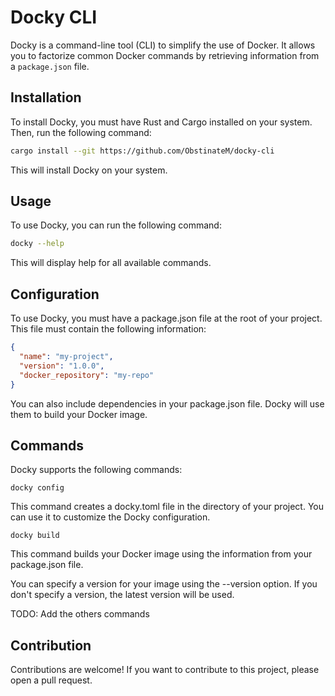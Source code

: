 # Docky CLI

Docky is a command-line tool (CLI) to simplify the use of Docker. It allows you to factorize common Docker commands by retrieving information from a `package.json` file.

## Installation

To install Docky, you must have Rust and Cargo installed on your system. Then, run the following command:

```bash
cargo install --git https://github.com/ObstinateM/docky-cli
```

This will install Docky on your system.

## Usage

To use Docky, you can run the following command:

```bash
docky --help
```

This will display help for all available commands.

## Configuration

To use Docky, you must have a package.json file at the root of your project. This file must contain the following information:

```json
{
  "name": "my-project",
  "version": "1.0.0",
  "docker_repository": "my-repo"
}
```

You can also include dependencies in your package.json file. Docky will use them to build your Docker image.

## Commands

Docky supports the following commands:

`docky config`

This command creates a docky.toml file in the directory of your project. You can use it to customize the Docky configuration.

`docky build`

This command builds your Docker image using the information from your package.json file.

You can specify a version for your image using the --version option. If you don't specify a version, the latest version will be used.

TODO: Add the others commands

## Contribution

Contributions are welcome! If you want to contribute to this project, please open a pull request.

